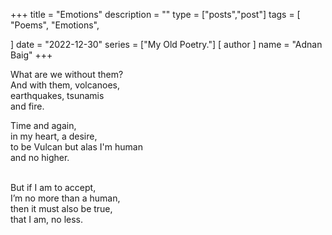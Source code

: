 +++
title = "Emotions"
description = ""
type = ["posts","post"]
tags = [
    "Poems",
    "Emotions",
    
]
date = "2022-12-30"
series = ["My Old Poetry."]
[ author ]
  name = "Adnan Baig"
+++


What are we without them?
<br>And with them, volcanoes,
<br>earthquakes, tsunamis
<br>and fire.

Time and again,
<br>in my heart, a desire,
<br>to be Vulcan but alas I'm human
<br>and no higher.

<br>But if I am to accept,
<br>I’m no more than a human,
<br>then it must also be true,
<br>that I am, no less.


